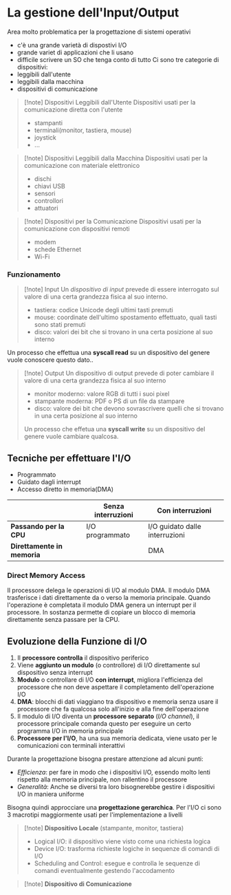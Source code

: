 # La gestione dell'Input/Output
Area molto problematica per la progettazione di sistemi operativi
- c'è una grande varietà di dispostivi I/O
- grande variet di applicazioni che li usano
- difficile scrivere un SO che tenga conto di tutto
Ci sono tre categorie di dispositivi:
- leggibili dall'utente 
- leggibili dalla macchina 
- dispositivi di comunicazione

>[!note] Dispositivi Leggibili dall'Utente
>Dispositivi usati per la comunicazione diretta con l'utente 
>- stampanti
>- terminali(monitor, tastiera, mouse)
>- joystick
>- ...

>[!note] Dispositivi Leggibili dalla Macchina 
>Dispositivi usati per la comunicazione con materiale elettronico
>- dischi 
>- chiavi USB 
>- sensori
>- controllori
>- attuatori

>[!note] Dispositivi per la Comunicazione
>Dispositivi usati per la comunicazione con dispositivi remoti
>- modem
>- schede Ethernet
>- Wi-Fi

### Funzionamento
>[!note] Input
Un *dispositivo di input* prevede di essere interrogato sul valore di una certa grandezza fisica al suo interno.
>- tastiera: codice Unicode degli ultimi tasti premuti 
>- mouse: coordinate dell'ultimo spostamento effettuato, quali tasti sono stati premuti
>- disco: valori dei bit che si trovano in una certa posizione al suo interno
>
Un processo che effettua una **syscall read** su un dispositivo del genere vuole conoscere questo dato..

>[!note] Output
>Un dispositivo di output prevede di poter cambiare il valore di una certa grandezza fisica al suo interno
>- monitor moderno: valore RGB di tutti i suoi pixel
>- stampante moderna: PDF o PS di un file da stampare 
>- disco: valore dei bit che devono sovrascrivere quelli che si trovano in una certa posizione al suo interno
>
>Un processo che effetua una **syscall write** su un dispositivo del genere vuole cambiare qualcosa.

## Tecniche per effettuare l'I/O
- Programmato
- Guidato dagli interrupt
- Accesso diretto in memoria(DMA)

|                             | **Senza interruzioni** | **Con interruzioni**           |
| --------------------------- | ---------------------- | ------------------------------ |
| **Passando per la CPU**     | I/O programmato        | I/O guidato dalle interruzioni |
| **Direttamente in memoria** |                        | DMA                            |

### Direct Memory Access
Il processore delega le operazioni di I/O al modulo DMA. Il modulo DMA trasferisce i dati direttamente da o verso la memoria principale. Quando l'operazione è completata il modulo DMA genera un interrupt per il processore. In sostanza permette di copiare un blocco di memoria direttamente senza passare per la CPU.

##  Evoluzione della Funzione di I/O
1) Il **processore controlla** il dispositivo periferico
2) Viene **aggiunto un modulo** (o controllore) di I/O direttamente sul dispositivo senza interrupt
3) **Modulo** o controllare di I/O **con interrupt**, migliora l'efficienza del processore che non deve aspettare il completamento dell'operazione I/O
4) **DMA**: blocchi di dati viaggiano tra dispositivo e memoria senza usare il processore che fa qualcosa solo all'inizio e alla fine dell'operazione
5) Il modulo di I/O diventa un **processore separato** (*I/O channel*), il processore principale comanda questo per eseguire un certo programma I/O in memoria principale
6) **Processore per l'I/O**, ha una sua memoria dedicata, viene usato per le comunicazioni con terminali interattivi

Durante la progettazione bisogna prestare attenzione ad alcuni punti:
- *Efficienza*: per fare in modo che i dispositivi I/O, essendo molto lenti rispetto alla memoria principale, non rallentino il processore
- *Generalità*: Anche se diversi tra loro bisognerebbe gestire i dispositivi I/O in maniera uniforme

Bisogna quindi approcciare una **progettazione gerarchica**.  Per l'I/O ci sono 3 macrotipi maggiormente usati per l'implementazione a livelli 
>[!note] **Dispositivo Locale**
> (stampante, monitor, tastiera) 
> - Logical I/O: il dispositivo viene visto come una richiesta logica
> - Device I/O: trasforma richieste logiche in sequenze di comandi di I/O
> - Scheduling and Control: esegue e controlla le sequenze di comandi eventualmente gestendo l'accodamento

>[!note] **Dispositivo di Comunicazione**
>


